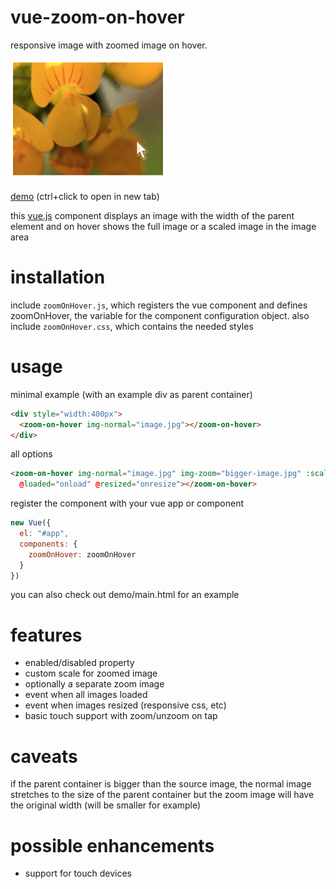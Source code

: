 # vue-zoom-on-hover
responsive image with zoomed image on hover.

![example image](demo/example.png?raw=true)

[demo](https://intera.github.io/vue-zoom-on-hover/demo/main.html) (ctrl+click to open in new tab)

this [vue.js](https://vuejs.org/) component displays an image with the width of the parent element and on hover shows the full image or a scaled image in the image area

# installation
include `zoomOnHover.js`, which registers the vue component and defines zoomOnHover, the variable for the component configuration object.
also include `zoomOnHover.css`, which contains the needed styles

# usage
minimal example (with an example div as parent container)
```html
<div style="width:400px">
  <zoom-on-hover img-normal="image.jpg"></zoom-on-hover>
</div>
```

all options
```html
<zoom-on-hover img-normal="image.jpg" img-zoom="bigger-image.jpg" :scale="1.5" :disabled="true"
  @loaded="onload" @resized="onresize"></zoom-on-hover>
```

register the component with your vue app or component
```javascript
new Vue({
  el: "#app",
  components: {
    zoomOnHover: zoomOnHover
  }
})
```

you can also check out demo/main.html for an example

# features
* enabled/disabled property
* custom scale for zoomed image
* optionally a separate zoom image
* event when all images loaded
* event when images resized (responsive css, etc)
* basic touch support with zoom/unzoom on tap

# caveats
if the parent container is bigger than the source image, the normal image stretches to the size of the parent container but the zoom image will have the original width (will be smaller for example)

# possible enhancements
* support for touch devices
